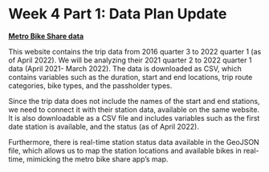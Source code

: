 # Week 4 Part 1: Data Plan Update

<b><a href="https://bikeshare.metro.net/about/data/">Metro Bike Share data</a></b>
 
This website contains the trip data from 2016 quarter 3 to 2022 quarter 1 (as of April 2022). We will be analyzing their 2021 quarter 2 to 2022 quarter 1 data (April 2021- March 2022). The data is downloaded as CSV, which contains variables such as the duration, start and end locations, trip route categories, bike types, and the passholder types. 
 
Since the trip data does not include the names of the start and end stations, we need to connect it with their station data, available on the same website. It is also downloadable as a CSV file and includes variables such as the first date station is available, and the status (as of April 2022).
 
Furthermore, there is real-time station status data available in the GeoJSON file, which allows us to map the station locations and available bikes in real-time, mimicking the metro bike share app’s map.
